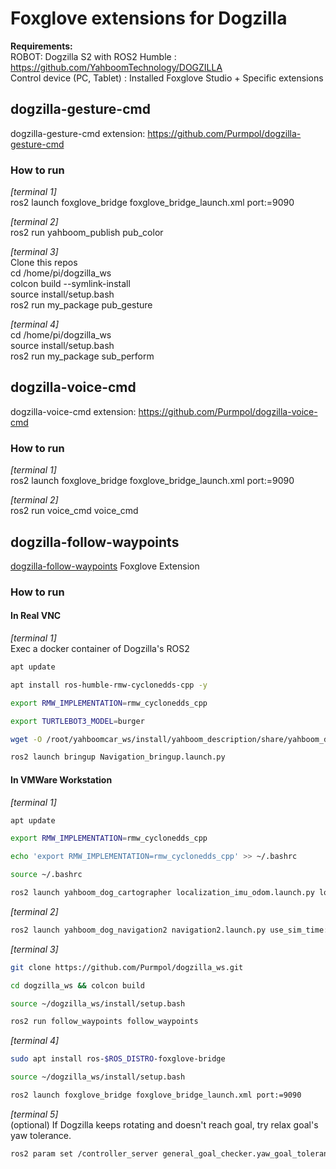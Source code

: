 # Foxglove extensions for Dogzilla

**Requirements:**  
ROBOT: Dogzilla S2 with ROS2 Humble : https://github.com/YahboomTechnology/DOGZILLA  
Control device (PC, Tablet) : Installed Foxglove Studio + Specific extensions  


## dogzilla-gesture-cmd 
dogzilla-gesture-cmd extension: https://github.com/Purmpol/dogzilla-gesture-cmd  

### How to run  
*[terminal 1]*  
ros2 launch foxglove_bridge foxglove_bridge_launch.xml port:=9090  

*[terminal 2]*  
ros2 run yahboom_publish pub_color  

*[terminal 3]*  
Clone this repos  
cd /home/pi/dogzilla_ws  
colcon build --symlink-install  
source install/setup.bash  
ros2 run my_package pub_gesture  

*[terminal 4]*  
cd /home/pi/dogzilla_ws  
source install/setup.bash  
ros2 run my_package sub_perform  

## dogzilla-voice-cmd  
dogzilla-voice-cmd extension: https://github.com/Purmpol/dogzilla-voice-cmd  

### How to run  
*[terminal 1]*  
ros2 launch foxglove_bridge foxglove_bridge_launch.xml port:=9090  

*[terminal 2]*  
ros2 run voice_cmd voice_cmd  

## dogzilla-follow-waypoints  

[dogzilla-follow-waypoints](https://github.com/Purmpol/dogzilla-follow-waypoints) Foxglove Extension

### How to run
#### In Real VNC
*[terminal 1]*  
Exec a docker container of Dogzilla's ROS2
```bash
apt update
```
```bash
apt install ros-humble-rmw-cyclonedds-cpp -y
```
```bash
export RMW_IMPLEMENTATION=rmw_cyclonedds_cpp
```
```bash
export TURTLEBOT3_MODEL=burger
```
```bash
wget -O /root/yahboomcar_ws/install/yahboom_description/share/yahboom_description/urdf/yahboom_xgo_rviz.xacro https://raw.githubusercontent.com/Purmpol/dogzilla_ws/refs/heads/master/urdf/yahboom_xgo_rviz.xacro
```
```bash
ros2 launch bringup Navigation_bringup.launch.py
```

#### In VMWare Workstation
*[terminal 1]* 
```bash
apt update
```
```bash
export RMW_IMPLEMENTATION=rmw_cyclonedds_cpp
```
```bash
echo 'export RMW_IMPLEMENTATION=rmw_cyclonedds_cpp' >> ~/.bashrc
```
```bash
source ~/.bashrc
```
```bash
ros2 launch yahboom_dog_cartographer localization_imu_odom.launch.py load_state_filename:=/home/yahboom/yahboomcar_ws/maps/mymap.pbstream
```
*[terminal 2]* 
```bash
ros2 launch yahboom_dog_navigation2 navigation2.launch.py use_sim_time:=False map:=/home/yahboom/yahboomcar_ws/maps/mymap.yaml
```
*[terminal 3]* 
```bash
git clone https://github.com/Purmpol/dogzilla_ws.git
```
```bash
cd dogzilla_ws && colcon build
```
```bash
source ~/dogzilla_ws/install/setup.bash
```
```bash
ros2 run follow_waypoints follow_waypoints
```
*[terminal 4]* 
```bash
sudo apt install ros-$ROS_DISTRO-foxglove-bridge
```
```bash
source ~/dogzilla_ws/install/setup.bash
```
```bash
ros2 launch foxglove_bridge foxglove_bridge_launch.xml port:=9090
```
*[terminal 5]*  
(optional) If Dogzilla keeps rotating and doesn't reach goal, try relax goal's yaw tolerance.
```bash
ros2 param set /controller_server general_goal_checker.yaw_goal_tolerance 4.0
```
